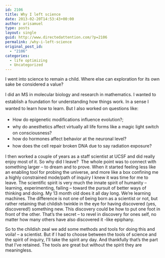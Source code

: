 ```yaml
---
id: 2106
title: Why I left science
date: 2013-02-20T14:53:43+00:00
author: arisamuel
type: posts
layout: single
guid: http://www.directedattention.com/?p=2106
permalink: /why-i-left-science
original_post_id:
  - "2106"
categories:
  - life optimizing
  - Uncategorized
---
```

I went into science to remain a child. Where else can exploration for its own sake be considered a value?
  
<span style="font-size:14px;line-height:1.6em;">I did an MS in molecular biology and research in mathematics. I wanted to establish a foundation for understanding how things work. In a sense I wanted to learn how to learn. But I also worked on questions like:</span>

  * <span style="font-size:14px;line-height:1.6em;">How do epigenetic modifications influence evolution?; </span>
  * <span style="font-size:14px;line-height:1.6em;">why do anesthetics affect virtually all life forms like a magic light switch on consciousness?</span>
  * <span style="font-size:14px;line-height:1.6em;">how do hormones affect behavior at the neuronal level?</span>
  * <span style="font-size:14px;line-height:1.6em;">how does the cell repair broken DNA due to say radiation exposure?</span>

I then worked a couple of years as a staff scientist at UCSF and did really enjoy most of it. So why did I leave?  The whole point was to connect with something larger &#8211; to dream and to prove. When it started feeling less like an enabling tool for probing the universe, and more like a box confining me a highly constrained mode/path of inquiry I knew it was time for me to leave. The scientific spirit is very much the innate spirit of humanity &#8211; learning, experimenting, failing &#8211; toward the pursuit of better ways of thinking and doing. My 13 month old does it all day long. We&#8217;re learning machines. The difference is not one of being born as a scientist or not, but rather retaining that childish twinkle in the eye for having discovered (yes, discovered!) something new. This discovery could be how to put one foot in front of the other. That&#8217;s the secret &#8211; to revel in discovery for ones self, no matter how many others have also discovered it -like epiphany.

So to the childish zeal we add some methods and tools for doing this and voila! &#8211; a scientist. But if I had to choose between the tools of science and the spirit of inquiry, I&#8217;ll take the spirit any day. And thankfully that&#8217;s the part that I&#8217;ve retained. The tools are great but without the spirit they are meaningless.